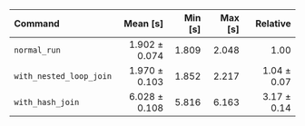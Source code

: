 | Command | Mean [s] | Min [s] | Max [s] | Relative |
|:---|---:|---:|---:|---:|
| `normal_run` | 1.902 ± 0.074 | 1.809 | 2.048 | 1.00 |
| `with_nested_loop_join` | 1.970 ± 0.103 | 1.852 | 2.217 | 1.04 ± 0.07 |
| `with_hash_join` | 6.028 ± 0.108 | 5.816 | 6.163 | 3.17 ± 0.14 |
